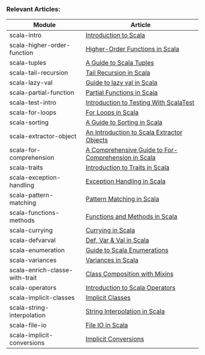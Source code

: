 ### Relevant Articles: 

Module | Article
--|--
scala-intro | [Introduction to Scala](https://www.baeldung.com/scala-intro)
scala-higher-order-function | [Higher-Order Functions in Scala](https://www.baeldung.com/scala/higher-order-functions)
scala-tuples | [A Guide to Scala Tuples](https://www.baeldung.com/scala/tuples)
scala-tail-recursion | [Tail Recursion in Scala](https://www.baeldung.com/scala/tail-recursion)
scala-lazy-val | [Guide to lazy val in Scala](https://www.baeldung.com/scala/lazy-val)
scala-partial-function | [Partial Functions in Scala](https://www.baeldung.com/scala/partial-functions)
scala-test-intro | [Introduction to Testing With ScalaTest](https://www.baeldung.com/scala/scalatest)
scala-for-loops | [For Loops in Scala](https://www.baeldung.com/scala/for-loops)
scala-sorting | [A Guide to Sorting in Scala](https://www.baeldung.com/scala/sorting)
scala-extractor-object | [An Introduction to Scala Extractor Objects](https://www.baeldung.com/scala/extractor-objects)
scala-for-comprehension | [A Comprehensive Guide to For-Comprehension in Scala](https://www.baeldung.com/scala/for-comprehension)
scala-traits | [Introduction to Traits in Scala](https://www.baeldung.com/scala/traits)
scala-exception-handling | [Exception Handling in Scala](https://www.baeldung.com/scala/exception-handling)
scala-pattern-matching | [Pattern Matching in Scala](https://www.baeldung.com/scala/pattern-matching)
scala-functions-methods | [Functions and Methods in Scala](https://www.baeldung.com/scala/functions-methods)
scala-currying | [Currying in Scala](https://www.baeldung.com/scala/currying)
scala-defvarval | [Def, Var & Val in Scala](https://www.baeldung.com/scala/def-var-val)
scala-enumeration | [Guide to Scala Enumerations](https://www.baeldung.com/scala/enumerations)
scala-variances | [Variances in Scala](https://www.baeldung.com/scala/variances)
scala-enrich-classe-with-trait | [Class Composition with Mixins](https://www.baeldung.com/scala/class-composition-mixins)
scala-operators | [Introduction to Scala Operators](https://www.baeldung.com/scala/operators-intro)
scala-implicit-classes | [Implicit Classes](https://www.baeldung.com/scala/implicit-classes)
scala-string-interpolation | [String Interpolation in Scala](https://www.baeldung.com/scala/string-interpolation)
scala-file-io | [File IO in Scala](https://www.baeldung.com/scala/file-io)
scala-implicit-conversions | [Implicit Conversions](https://www.baeldung.com/scala/implicit-conversions)